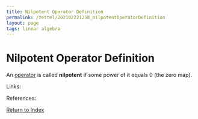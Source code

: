 ```yaml
---
title: Nilpotent Operator Definition
permalink: /zettel/202102221258_nilpotentOperatorDefinition
layout: page
tags: linear algebra
---
```

# Nilpotent Operator Definition

An [operator](202102082104_operatorDefinition) is called **nilpotent** if some power of it equals $0$ (the zero map).

Links: 

References: 

[Return to Index](index)